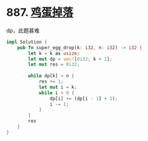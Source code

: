 # 887. [鸡蛋掉落](https://leetcode-cn.com/problems/super-egg-drop/)

dp，此题甚难

```rust
impl Solution {
    pub fn super_egg_drop(k: i32, n: i32) -> i32 {
        let k = k as usize;
        let mut dp = vec![0i32; k + 1];
        let mut res = 0i32;
        
        while dp[k] < n {
            res += 1;
            let mut i = k;
            while i > 0 {
                dp[i] += (dp[i - 1] + 1);
                i -= 1;
            }
        }
        res
    }
}
```



